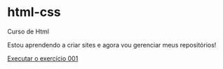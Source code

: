 # html-css
 Curso de Html


Estou aprendendo a criar sites e agora vou gerenciar meus repositórios!


<a href="https://pedrogazzinelli.github.io/html-css/exercicios/ex001/index.html">Executar o exercício 001</a>